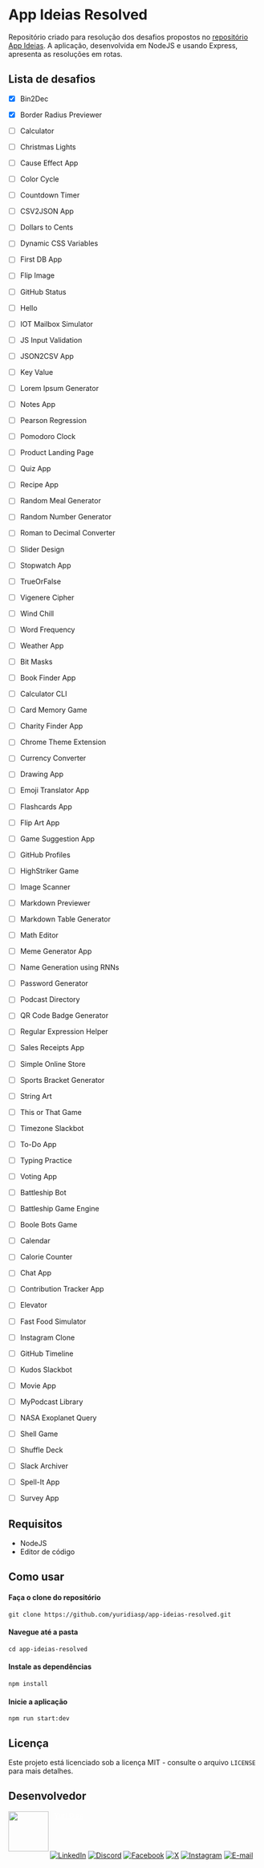 # App Ideias Resolved

Repositório criado para resolução dos desafios propostos no [repositório App Ideias](https://github.com/clovesrocha/app-ideias). A aplicação, desenvolvida em NodeJS e usando Express, apresenta as resoluções em rotas.

## Lista de desafios

- [x] Bin2Dec
- [x] Border Radius Previewer
- [ ] Calculator
- [ ] Christmas Lights
- [ ] Cause Effect App
- [ ] Color Cycle
- [ ] Countdown Timer
- [ ] CSV2JSON App
- [ ] Dollars to Cents
- [ ] Dynamic CSS Variables
- [ ] First DB App
- [ ] Flip Image
- [ ] GitHub Status
- [ ] Hello
- [ ] IOT Mailbox Simulator
- [ ] JS Input Validation
- [ ] JSON2CSV App
- [ ] Key Value
- [ ] Lorem Ipsum Generator
- [ ] Notes App
- [ ] Pearson Regression
- [ ] Pomodoro Clock
- [ ] Product Landing Page
- [ ] Quiz App
- [ ] Recipe App
- [ ] Random Meal Generator
- [ ] Random Number Generator
- [ ] Roman to Decimal Converter
- [ ] Slider Design
- [ ] Stopwatch App
- [ ] TrueOrFalse
- [ ] Vigenere Cipher
- [ ] Wind Chill
- [ ] Word Frequency
- [ ] Weather App
- [ ] Bit Masks
- [ ] Book Finder App
- [ ] Calculator CLI
- [ ] Card Memory Game
- [ ] Charity Finder App
- [ ] Chrome Theme Extension
- [ ] Currency Converter
- [ ] Drawing App
- [ ] Emoji Translator App
- [ ] Flashcards App
- [ ] Flip Art App
- [ ] Game Suggestion App
- [ ] GitHub Profiles
- [ ] HighStriker Game
- [ ] Image Scanner
- [ ] Markdown Previewer
- [ ] Markdown Table Generator
- [ ] Math Editor
- [ ] Meme Generator App
- [ ] Name Generation using RNNs
- [ ] Password Generator
- [ ] Podcast Directory
- [ ] QR Code Badge Generator
- [ ] Regular Expression Helper
- [ ] Sales Receipts App
- [ ] Simple Online Store
- [ ] Sports Bracket Generator
- [ ] String Art
- [ ] This or That Game
- [ ] Timezone Slackbot
- [ ] To-Do App
- [ ] Typing Practice
- [ ] Voting App
- [ ] Battleship Bot
- [ ] Battleship Game Engine
- [ ] Boole Bots Game
- [ ] Calendar
- [ ] Calorie Counter
- [ ] Chat App
- [ ] Contribution Tracker App
- [ ] Elevator
- [ ] Fast Food Simulator
- [ ] Instagram Clone
- [ ] GitHub Timeline
- [ ] Kudos Slackbot
- [ ] Movie App
- [ ] MyPodcast Library
- [ ] NASA Exoplanet Query
- [ ] Shell Game
- [ ] Shuffle Deck
- [ ] Slack Archiver
- [ ] Spell-It App
- [ ] Survey App


## Requisitos
- NodeJS
- Editor de código

## Como usar

#### Faça o clone do repositório
```
git clone https://github.com/yuridiasp/app-ideias-resolved.git
```

#### Navegue até a pasta
```
cd app-ideias-resolved
```

#### Instale as dependências
```
npm install
```

#### Inicie a aplicação
```
npm run start:dev
```

## Licença
Este projeto está licenciado sob a licença MIT - consulte o arquivo `LICENSE` para mais detalhes.

## Desenvolvedor

<p>
    <a href="https://github.com/yuridiasp">
        <img
          align=left
          margin=10
          width=80
          src="https://avatars.githubusercontent.com/u/81938754?v=4"
        />
    </a>
      <p>
        <p>&nbsp&nbsp<a style="color: white;" href="https://github.com/yuridiasp">Yuri Dias</a><br>
        &nbsp&nbsp&nbsp
    </p>
</p>

<br>

[![LinkedIn](https://img.shields.io/badge/LinkedIn-0077B5?style=for-the-badge&logo=linkedin&logoColor=white)](https://www.linkedin.com/in/yuridiasp/) [![Discord](https://img.shields.io/badge/Discord-7289DA?style=for-the-badge&logo=discord&logoColor=white)](https://discord.com/channels/@yuridiasp/) [![Facebook](https://img.shields.io/badge/Facebook-1877F2?style=for-the-badge&logo=facebook&logoColor=white)](https://www.facebook.com/yuri.dias.7739/) [![X](https://img.shields.io/badge/X-000?style=for-the-badge&logo=x)](https://x.com/YuriDias_P) [![Instagram](https://img.shields.io/badge/-Instagram-%23E4405F?style=for-the-badge&logo=instagram&logoColor=white)](https://www.instagram.com/yuridiasp/) [![E-mail](https://img.shields.io/badge/-Email-000?style=for-the-badge&logo=microsoft-outlook&logoColor=007BFF)](mailto:yuristardias@hotmail.com)